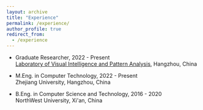 ```yaml
---
layout: archive
title: "Experience"
permalink: /experience/
author_profile: true
redirect_from:
  - /experience
---
```


* Graduate Researcher, 2022 - Present  
  [Laboratory of Visual Intelligence and Pattern Analysis](https://www.vipazoo.cn/), Hangzhou, China

* M.Eng. in Computer Technology, 2022 - Present  
  Zhejiang University, Hangzhou, China

* B.Eng. in Computer Science and Technology, 2016 - 2020  
  NorthWest University, Xi'an, China
